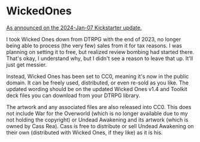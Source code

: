 # WickedOnes

[As announced on the 2024-Jan-07 Kickstarter update.](https://www.kickstarter.com/projects/banditcamp/wo-ua-hardcover/posts/4001335)

I took Wicked Ones down from DTRPG with the end of 2023, no longer being able to process (the very few) sales from it for tax reasons. I was planning on setting it to free, but realized review bombing had started there. That's okay, I understand why, but I didn't see a reason to leave that up. It'll just get messier.

Instead, Wicked Ones has been set to CC0, meaning it's now in the public domain. It can be freely used, distributed, or even re-sold as you like. The updated wording should be on the updated Wicked Ones v1.4 and Toolkit deck files you can download from your DTRPG library.

The artwork and any associated files are also released into CC0. This does not include War for the Overworld (which is no longer available due to my not holding the copyright) or Undead Awakening and its artwork (which is owned by Cass Rea). Cass is free to distribute or sell Undead Awakening on their own (distributed with Wicked Ones, if they like) as it is his.
